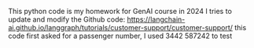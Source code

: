 This python code is my homework for GenAI course in 2024
I tries to update and modify the Github code: https://langchain-ai.github.io/langgraph/tutorials/customer-support/customer-support/
this code first asked for a passenger number, I used 3442 587242 to test
